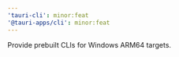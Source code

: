 ```yaml
---
'tauri-cli': minor:feat
'@tauri-apps/cli': minor:feat
---
```


Provide prebuilt CLIs for Windows ARM64 targets.
